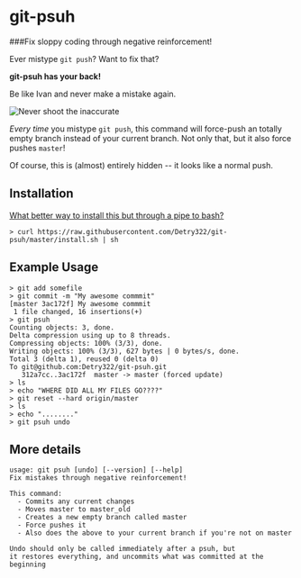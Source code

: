 # git-psuh
###Fix sloppy coding through negative reinforcement!

Ever mistype `git push`? Want to fix that?

**git-psuh has your back!**

Be like Ivan and never make a mistake again.

![Never shoot the inaccurate](http://i1.kym-cdn.com/photos/images/newsfeed/000/856/438/e1c.jpg)

*Every time* you mistype `git push`, this command will force-push an totally empty branch instead of your current branch. Not only that, but it also force pushes `master`!

Of course, this is (almost) entirely hidden -- it looks like a normal push.

## Installation
[What better way to install this but through a pipe to bash?](https://www.seancassidy.me/dont-pipe-to-your-shell.html)
```
> curl https://raw.githubusercontent.com/Detry322/git-psuh/master/install.sh | sh
```
## Example Usage
```
> git add somefile
> git commit -m "My awesome commmit"
[master 3ac172f] My awesome commmit
 1 file changed, 16 insertions(+)
> git psuh
Counting objects: 3, done.
Delta compression using up to 8 threads.
Compressing objects: 100% (3/3), done.
Writing objects: 100% (3/3), 627 bytes | 0 bytes/s, done.
Total 3 (delta 1), reused 0 (delta 0)
To git@github.com:Detry322/git-psuh.git
   312a7cc..3ac172f  master -> master (forced update)
> ls
> echo "WHERE DID ALL MY FILES GO????"
> git reset --hard origin/master
> ls
> echo "........"
> git psuh undo
```
## More details

```
usage: git psuh [undo] [--version] [--help]
Fix mistakes through negative reinforcement!

This command:
  - Commits any current changes
  - Moves master to master_old
  - Creates a new empty branch called master
  - Force pushes it
  - Also does the above to your current branch if you're not on master

Undo should only be called immediately after a psuh, but
it restores everything, and uncommits what was committed at the beginning
```
